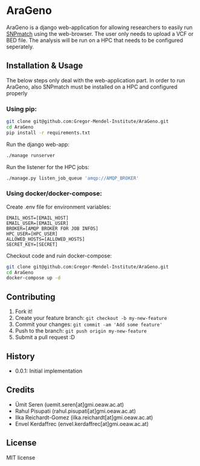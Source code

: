 # AraGeno
AraGeno is a django web-application for allowing researchers to easily run [SNPmatch](https://github.com/Gregor-Mendel-Institute/SNPmatch) 
using the web-browser. The user only needs to upload a VCF or BED file. The analysis will be run on a HPC that needs to be configured seperately. 

## Installation & Usage

The below steps only deal with the web-application part. In order to run AraGeno, also SNPmatch must be installed on a HPC and configured properly

### Using pip: 

```bash
git clone git@github.com:Gregor-Mendel-Institute/AraGeno.git 
cd AraGeno
pip install -r requirements.txt
```
Run the django web-app: 

```BASH
./manage runserver
```

Run the listener for the HPC jobs:

```bash
./manage.py listen_job_queue 'amqp://AMQP_BROKER'
```

### Using docker/docker-compose:

Create .env file for environment variables:

```
EMAIL_HOST=[EMAIL_HOST]
EMAIL_USER=[EMAIL_USER]
BROKER=[AMQP BROKER FOR JOB INFOS]
HPC_USER=[HPC_USER]
ALLOWED_HOSTS=[ALLOWED_HOSTS]
SECRET_KEY=[SECRET]
```
Checkout code and ruin docker-compose:

```bash
git clone git@github.com:Gregor-Mendel-Institute/AraGeno.git 
cd AraGeno
docker-compose up -d 
```


## Contributing
1. Fork it!
2. Create your feature branch: `git checkout -b my-new-feature`
3. Commit your changes: `git commit -am 'Add some feature'`
4. Push to the branch: `git push origin my-new-feature`
5. Submit a pull request :D


## History

- 0.0.1: Initial implementation


## Credits

- Ümit Seren (uemit.seren[at]gmi.oeaw.ac.at)
- Rahul Pisupati (rahul.pisupati[at]gmi.oeaw.ac.at)
- Ilka Reichardt-Gomez (ilka.reichardt[at]gmi.oeaw.ac.at)
- Envel Kerdaffrec (envel.kerdaffrec[at]gmi.oeaw.ac.at)


## License
MIT license
